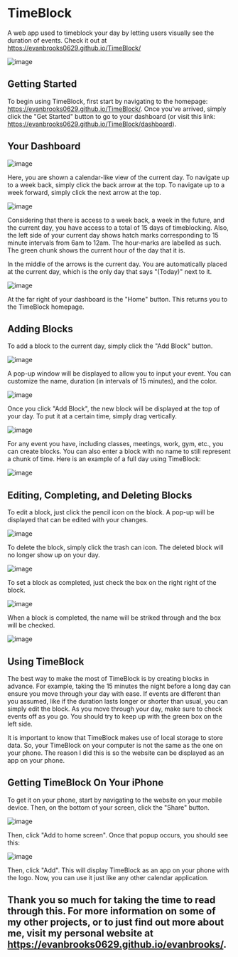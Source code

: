 # TimeBlock
A web app used to timeblock your day by letting users visually see the duration of events. 
Check it out at https://evanbrooks0629.github.io/TimeBlock/

![image](https://user-images.githubusercontent.com/60624108/189542302-593f0eb9-2ce4-4ba1-a0a9-caa75ee8a26b.png)


## Getting Started
To begin using TimeBlock, first start by navigating to the homepage: https://evanbrooks0629.github.io/TimeBlock/.
Once you've arrived, simply click the "Get Started" button to go to your dashboard (or visit this link: https://evanbrooks0629.github.io/TimeBlock/dashboard).

## Your Dashboard

![image](https://user-images.githubusercontent.com/60624108/189542388-49a68aeb-5f94-41ea-a836-09eea0db2bf1.png)


Here, you are shown a calendar-like view of the current day. To navigate up to a week back, simply click the back arrow at the top. To navigate up to a week forward, simply click the next arrow at the top.

![image](https://user-images.githubusercontent.com/60624108/189542240-843fd30b-afc6-4528-b958-3603e5251020.png)

Considering that there is access to a week back, a week in the future, and the current day, you have access to a total of 15 days of timeblocking.
Also, the left side of your current day shows hatch marks corresponding to 15 minute intervals from 6am to 12am. The hour-marks are labelled as such. The green chunk shows the current hour of the day that it is.

In the middle of the arrows is the current day. You are automatically placed at the current day, which is the only day that says "(Today)" next to it. 

![image](https://user-images.githubusercontent.com/60624108/189542351-c99cc728-e34d-42da-bd41-0622035ff75c.png)


At the far right of your dashboard is the "Home" button. This returns you to the TimeBlock homepage.

## Adding Blocks
To add a block to the current day, simply click the "Add Block" button.

![image](https://user-images.githubusercontent.com/60624108/189542577-f437da6c-b4b5-4fc4-bb16-4178c748e1b9.png)

A pop-up window will be displayed to allow you to input your event. You can customize the name, duration (in intervals of 15 minutes), and the color.

![image](https://user-images.githubusercontent.com/60624108/189542877-5ed94124-0752-4e96-9599-c6b77e703eca.png)

Once you click "Add Block", the new block will be displayed at the top of your day. To put it at a certain time, simply drag vertically.

![image](https://user-images.githubusercontent.com/60624108/189543058-43c18fe2-6996-467f-936b-9d0cf0917fff.png)


For any event you have, including classes, meetings, work, gym, etc., you can create blocks. You can also enter a block with no name to still represent a chunk of time.
Here is an example of a full day using TimeBlock:

![image](https://user-images.githubusercontent.com/60624108/189543190-24260f62-09d2-4fab-b18a-00acdd12cdc2.png)


## Editing, Completing, and Deleting Blocks
To edit a block, just click the pencil icon on the block. A pop-up will be displayed that can be edited with your changes.

![image](https://user-images.githubusercontent.com/60624108/189543232-2043abd5-cc06-4c47-ad9e-f3e25a705f68.png)


To delete the block, simply click the trash can icon. The deleted block will no longer show up on your day.

![image](https://user-images.githubusercontent.com/60624108/189543260-31b39ebc-bcf1-43b3-9090-3913c0b42abf.png)


To set a block as completed, just check the box on the right right of the block.

![image](https://user-images.githubusercontent.com/60624108/189543273-df808f9a-d632-439a-961d-6966ead576b4.png)


When a block is completed, the name will be striked through and the box will be checked.

![image](https://user-images.githubusercontent.com/60624108/189543299-8dfcbb31-3991-472e-a0b8-ef0416e39427.png)


## Using TimeBlock
The best way to make the most of TimeBlock is by creating blocks in advance. For example, taking the 15 minutes the night before a long day can ensure you move through your day with ease. If events are different than you assumed, like if the duration lasts longer or shorter than usual, you can simply edit the block.
As you move through your day, make sure to check events off as you go. You should try to keep up with the green box on the left side.

It is important to know that TimeBlock makes use of local storage to store data. So, your TimeBlock on your computer is not the same as the one on your phone. The reason I did this is so the website can be displayed as an app on your phone.

## Getting TimeBlock On Your iPhone
To get it on your phone, start by navigating to the website on your mobile device. Then, on the bottom of your screen, click the "Share" button.

![image](https://user-images.githubusercontent.com/60624108/189543592-bd8df2f0-5cd2-4750-b3fc-b3510cd38e89.png)


Then, click "Add to home screen". Once that popup occurs, you should see this:

![image](https://user-images.githubusercontent.com/60624108/189543677-af34c7ee-21f0-4be3-9ca6-68bcaf3bfaad.png)


Then, click "Add". This will display TimeBlock as an app on your phone with the logo. Now, you can use it just like any other calendar application.

## Thank you so much for taking the time to read through this. For more information on some of my other projects, or to just find out more about me, visit my personal website at https://evanbrooks0629.github.io/evanbrooks/.

